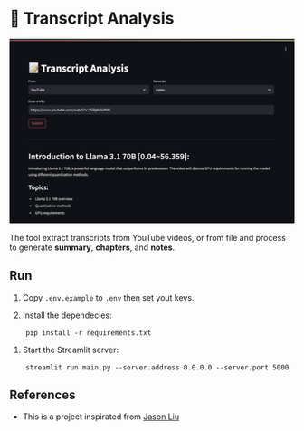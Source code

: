 # 📝 Transcript Analysis

<img src="resources/transcript_screenshot.png" />

The tool extract transcripts from YouTube videos, or from file and process to generate **summary**, **chapters**, and **notes**.

## Run
1. Copy `.env.example` to `.env` then set yout keys.

1. Install the dependecies:
```commandline
    pip install -r requirements.txt
```

1. Start the Streamlit server:
```commandline
    streamlit run main.py --server.address 0.0.0.0 --server.port 5000
```

## References

* This is a project inspirated from [Jason Liu](https://python.useinstructor.com/blog/archive/2024/#analyzing-youtube-transcripts-with-instructor)  

